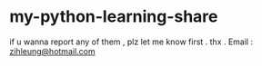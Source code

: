 # my-python-learning-share
if u wanna report any of them , plz let me know first . thx . 
Email : zihleung@hotmail.com
